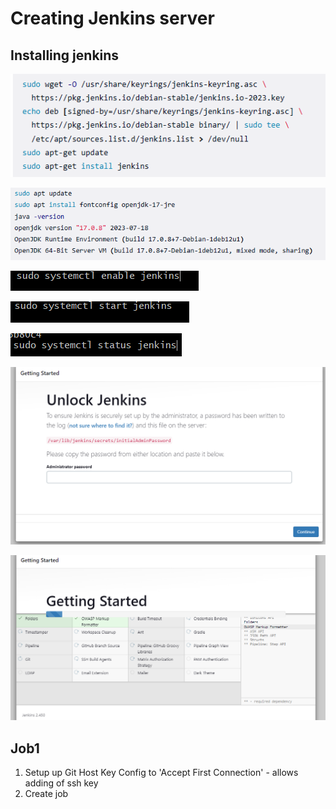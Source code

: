 # Creating Jenkins server

## Installing jenkins
![Alt text](Images/image-2.png)

![Alt text](Images/image-3.png)

![Alt text](Images/image-5.png)

![Alt text](Images/image-6.png)

![Alt text](Images/image-7.png)

![Alt text](Images/image.png)

![Alt text](Images/image-1.png)


## Job1
1. Setup up Git Host Key Config to 'Accept First Connection' - allows adding of ssh key
2. Create job